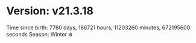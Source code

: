 # Version: v21.3.18
Time since birth: 7780 days, 186721 hours, 11203260 minutes, 672195600 seconds
Season: Winter ❄️
